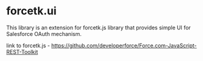 forcetk.ui
==========

This library is an extension for forcetk.js library that provides simple UI for Salesforce OAuth mechanism.

link to forcetk.js - https://github.com/developerforce/Force.com-JavaScript-REST-Toolkit